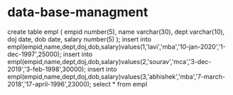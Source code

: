 # data-base-managment
create table empl
(
empid number(5),
name varchar(30),
dept varchar(10),
doj date,
dob date,
salary number(5)
);
insert into empl(empid,name,dept,doj,dob,salary)values(1,'lavi','mba','10-jan-2020','1-dec-1997',25000);
insert into empl(empid,name,dept,doj,dob,salary)values(2,'sourav','mca','3-dec-2019','3-feb-1998',30000);
insert into empl(empid,name,dept,doj,dob,salary)values(3,'abhishek','mba','7-march-2018','17-april-1996',23000);
select * from empl
